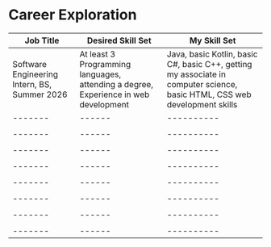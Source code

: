 # Career Exploration

| Job Title | Desired Skill Set  |  My Skill Set |
| -------|------|----------|
| Software Engineering Intern, BS, Summer 2026     | At least 3 Programming languages, attending a degree, Experience in web development     | Java, basic Kotlin, basic C#, basic C++, getting my associate in computer science, basic HTML, CSS web development skills        |
| -------|------|----------|
|  |   |   |
| -------|------|----------|
|  |   |   |
| -------|------|----------|
|  |   |   |
| -------|------|----------|
|  |   |   |
| -------|------|----------|
|  |   |   |
| -------|------|----------|
|  |   |   |
| -------|------|----------|
|  |   |   |
| -------|------|----------|
